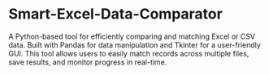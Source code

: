 # Smart-Excel-Data-Comparator
A Python-based tool for efficiently comparing and matching Excel or CSV data. Built with Pandas for data manipulation and Tkinter for a user-friendly GUI. This tool allows users to easily match records across multiple files, save results, and monitor progress in real-time.
